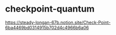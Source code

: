 # checkpoint-quantum
https://steady-longan-67b.notion.site/Check-Point-6ba4469bd0314915b702d4c4966b6a06
